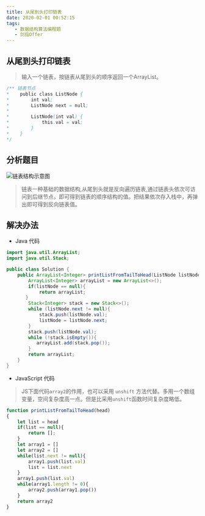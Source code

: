 ```yaml
---
title: 从尾到头打印链表
date: 2020-02-01 00:52:15
tags:  
   - 数据结构算法编程题
   - 剑指Offer
---
```

## 从尾到头打印链表
> 输入一个链表，按链表从尾到头的顺序返回一个ArrayList。
```Java
/** 链表节点
*    public class ListNode {
*        int val;
*        ListNode next = null;
*
*        ListNode(int val) {
*            this.val = val;
*        }
*    }
*/
```
## 分析题目
![链表结构示意图](http://blogqiniu.wangminwei.top/202002010106_129.png?/)

> 链表一种基础的数据结构,从尾到头就是反向遍历链表,通过链表头依次可访问到后继节点，即可得到链表的顺序结构的值。把结果依次存入栈中，再弹出即可得到反向链表值。

## 解决办法
- Java 代码
  
```Java
import java.util.ArrayList;
import java.util.Stack;

public class Solution {
    public ArrayList<Integer> printListFromTailToHead(ListNode listNode) {
        ArrayList<Integer> arrayList = new ArrayList<>();
        if(listNode == null){
            return arrayList;
       }
        Stack<Integer> stack = new Stack<>();
        while (listNode.next != null){
            stack.push(listNode.val);
            listNode = listNode.next;
        }
        stack.push(listNode.val);
        while (!stack.isEmpty()){
           arrayList.add(stack.pop());
        }
        return arrayList;
    }
}
```

- JavaScript 代码

> JS下面代码`array2`的作用，也可以采用 `unshift` 方法代替。多用一个数组变量，空间复杂度高一点。但是比采用`unshift`函数时间复杂度略低。

```JavaScript
function printListFromTailToHead(head)
{    
    let list = head
    if(list == null){
        return [];
    }
    let array1 = []
    let array2 = []
    while(list.next != null){
        array1.push(list.val)
        list = list.next
    }
    array1.push(list.val)
    while(array1.length != 0){
        array2.push(array1.pop())
    }
    return array2
}
```
